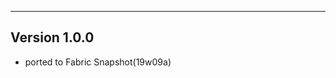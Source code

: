 ------------------------------------------------------
Version 1.0.0
------------------------------------------------------
- ported to Fabric Snapshot(19w09a)
